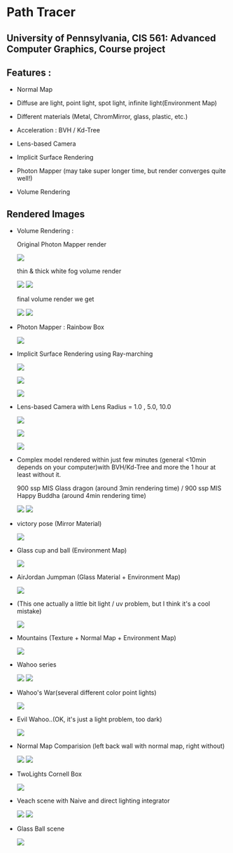 Path Tracer
======================

University of Pennsylvania, CIS 561: Advanced Computer Graphics, Course project
------------


Features :
------------

- Normal Map

- Diffuse are light, point light, spot light, infinite light(Environment Map)

- Different materials (Metal, ChromMirror, glass, plastic, etc.)

- Acceleration : BVH / Kd-Tree

- Lens-based Camera

- Implicit Surface Rendering

- Photon Mapper (may take super longer time, but render converges quite well!)

- Volume Rendering



Rendered Images
------------

- Volume Rendering :

  Original Photon Mapper render

  ![](./renders/hw11_100_400SamplesPM.png)

  thin & thick white fog volume render 

  ![](./renders/hw11_rendered_images7_160000.png)  ![](./renders/hw11_rendered_images7_360000.png)  


  final volume render we get

  ![](./renders/hw11_100_400SamplesPM_thin_fog.jpg)  ![](./renders/hw11_100_400SamplesPM_heavy_fog.jpg)  





- Photon Mapper : Rainbow Box

  ![](./renders/hw10_61_400SamplePM.png)




- Implicit Surface Rendering using Ray-marching

  ![](./renders/hw9_implicit_surface_62_test8.png)

  ![](./renders/hw9_implicit_surface_66.png)

  ![](./renders/hw9_implicit_surface_68_6.png)



- Lens-based Camera with Lens Radius = 1.0 , 5.0, 10.0

  ![](./renders/hw9_thin_len_60_lensR_1.0_f_30.png)  

  ![](./renders/hw9_thin_len_60_lensR_5.0_f_30.png)

  ![](./renders/hw9_thin_len_60_lensR_10.0_f_30.png)



- Complex model rendered within just few minutes (general <10min depends on your computer)with BVH/Kd-Tree and more the 1 hour at least without it.

  900 ssp MIS Glass dragon (around 3min rendering time) / 900 ssp MIS Happy Buddha (around 4min rendering time)

  ![](./renders/hw8_accel_47_900SampleMIS_8recur.png)  ![](./renders/hw8_accel_48_900SampleMIS_8recur.png) 







- victory pose (Mirror Material)

  ![](./renders/53_900MIS_5recur.png) 



- Glass cup and ball (Environment Map)

  ![](./renders/hw10_69_900SampleMIS.png) 


- AirJordan Jumpman (Glass Material + Environment Map)

  ![](./renders/63_4.png)

- (This one actually a little bit light / uv problem, but I think it's a cool mistake)

  ![](./renders/63.png)



- Mountains (Texture + Normal Map + Environment Map)

  ![](./renders/66.png)



- Wahoo series

  ![](./renders/55_2.png)  ![](./renders/55.png)


- Wahoo's War(several different color point lights)

  ![](./renders/hw10_66_900SampleMIS.png)


- Evil Wahoo..(OK, it's just a light problem, too dark)

  ![](./renders/54_uvProblem.png)



- Normal Map Comparision (left back wall with normal map, right without)

  ![](./renders/57_100MISWithNormalMap.png)  ![](./renders/57_100MIS.png)



- TwoLights Cornell Box

  ![](./renders/52_5Recursion.png)



- Veach scene with Naive and direct lighting integrator

  ![](./renders/5_900Naive_Veach.png)   ![](./renders/5_900Direct_Veach.png) 


- Glass Ball scene

  ![](./renders/64_eta_1.5.png.png)




